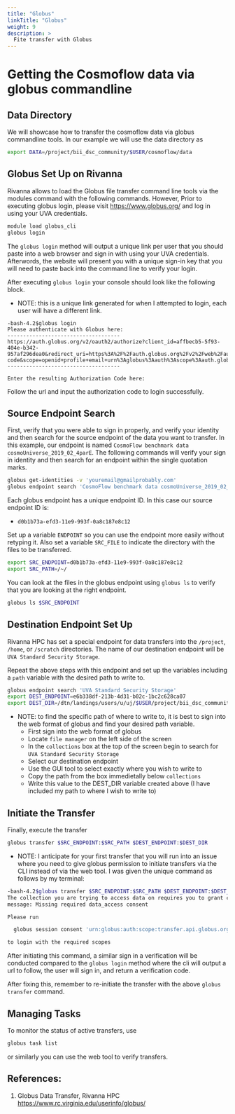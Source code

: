 ```yaml
---
title: "Globus"
linkTitle: "Globus"
weight: 9
description: >
  Fite transfer with Globus
---
```


# Getting the Cosmoflow data via globus commandline 

## Data Directory 

We will showcase how to transfer the cosmoflow data via globus commandline tools. In our example we will use the data directory as

```bash
export DATA=/project/bii_dsc_community/$USER/cosmoflow/data
```

## Globus Set Up on Rivanna

Rivanna allows to load the Globus file transfer command line tools via the modules command with the following commands. However, Prior to executing globus login, please visit <https://www.globus.org/> and log in using your UVA credentials. 

```bash 
module load globus_cli
globus login
```

The `globus login` method will output a unique link per user that you should paste into a web browser and sign in with using your UVA credentials. Afterwords, the website will present you with a unique sign-in key that you will need to paste back into the command line to verify your login. 

After executing `globus login` your console should look like the following block. 

* NOTE: this is a unique link generated for when I attempted to login, each user will have a different link.

```
-bash-4.2$globus login
Please authenticate with Globus here:
------------------------------------
https://auth.globus.org/v2/oauth2/authorize?client_id=affbecb5-5f93-404e-b342-957af296dea0&redirect_uri=https%3A%2F%2Fauth.globus.org%2Fv2%2Fweb%2Fauth-code&scope=openid+profile+email+urn%3Aglobus%3Aauth%3Ascope%3Aauth.globus.org%3Aview_identity_set+urn%3Aglobus%3Aauth%3Ascope%3Atransfer.api.globus.org%3Aall&state=_default&response_type=code&access_type=offline&prompt=login
------------------------------------

Enter the resulting Authorization Code here:
```

Follow the url and input the authorization code to login successfully.

## Source Endpoint Search

First, verify that you were able to sign in properly, and verify your identity and then search for the 
source endpoint of the data you want to transfer. In this example, our endpoint is named `CosmoFlow benchmark data cosmoUniverse_2019_02_4parE`. The following commands will verify your sign in identity and then search for an endpoint within the single quotation marks.

```bash
globus get-identities -v 'youremail@gmailprobably.com'
globus endpoint search 'CosmoFlow benchmark data cosmoUniverse_2019_02_4parE'
```

Each globus endpoint has a unique endpoint ID. In this case our source endpoint ID is:

* `d0b1b73a-efd3-11e9-993f-0a8c187e8c12`

Set up a variable `ENDPOINT` so you can use the endpoint more easily without retyping it. 
Also set a variable `SRC_FILE` to indicate the directory with the files to be transferred.

```bash
export SRC_ENDPOINT=d0b1b73a-efd3-11e9-993f-0a8c187e8c12
export SRC_PATH=/~/
```

You can look at the files in the globus endpoint using `globus ls` to verify that you are looking at the right endpoint.

```bash
globus ls $SRC_ENDPOINT
```

## Destination Endpoint Set Up

Rivanna HPC has set a special endpoint for data transfers into the `/project`, `/home`, or `/scratch` directories. The name of our destination endpoint will be `UVA Standard Security Storage`.

Repeat the above steps with this endpoint and set up the variables including a `path` variable with the desired path to write to.

```bash
globus endpoint search 'UVA Standard Security Storage'
export DEST_ENDPOINT=e6b338df-213b-4d31-b02c-1bc2c628ca07
export DEST_DIR=/dtn/landings/users/u/uj/$USER/project/bii_dsc_community/uja2wd/cosmoflow/
```

* NOTE: to find the specific path of where to write to, it is best to sign into the web format of globus and find your desired path variable. 
    * First sign into the web format of globus
    * Locate `file manager` on the left side of the screen
    * In the `collections` box at the top of the screen begin to search for `UVA Standard Security Storage`
    * Select our destination endpoint
    * Use the GUI tool to select exactly where you wish to write to
    * Copy the path from the box immedietally below `collections`
    * Write this value to the DEST_DIR variable created above (I have included my path to where I wish to write to)

## Initiate the Transfer

Finally, execute the transfer

```bash
globus transfer $SRC_ENDPOINT:$SRC_PATH $DEST_ENDPOINT:$DEST_DIR
```

* NOTE: I anticipate for your first transfer that you will run into an issue where you need to give globus permission to initiate transfers via the CLI instead of via the web tool. I was given the unique command as follows by my terminal:

```bash
-bash-4.2$globus transfer $SRC_ENDPOINT:$SRC_PATH $DEST_ENDPOINT:$DEST_DIR
The collection you are trying to access data on requires you to grant consent for the Globus CLI to access it.
message: Missing required data_access consent

Please run

  globus session consent 'urn:globus:auth:scope:transfer.api.globus.org:all[*https://auth.globus.org/scopes/e6b338df-213b-4d31-b02c-1bc2c628ca07/data_access]'

to login with the required scopes
```

After initiating this command, a similar sign in a verification will be conducted compared to the `globus login` method where the cli will output a url to follow, the user will sign in, and return a verification code.

After fixing this, remember to re-initiate the transfer with the above `globus transfer` command.

## Managing Tasks

To monitor the status of active transfers, use 

```bash
globus task list
```

or similarly you can use the web tool to verify transfers.

## References:

1. Globus Data Transfer, Rivanna HPC <https://www.rc.virginia.edu/userinfo/globus/>
